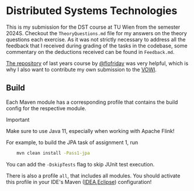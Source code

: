 Distributed Systems Technologies
================================

This is my submission for the DST course at TU Wien from the semester 2024S. Checkout the `TheoryQuestions.md` file for my answers on the theory questions each exercise. As it was not strictly necessary to address all the feedback that I received during grading of the tasks in the codebase, some commentary on the deductions received can be found in `Feedback.md`.

[The repository][old_repo] of last years course by [@flofriday] was very helpful, which is why I also want to contribute my own submission to the [VOWI].

Build
-----

Each Maven module has a corresponding profile that contains the build config for the respective module.

> [!IMPORTANT]
> Make sure to use Java 11, especially when working with Apache Flink!

For example, to build the JPA task of assignment 1, run
```bash
    mvn clean install -Pass1-jpa
```
You can add the `-DskipTests` flag to skip JUnit test execution.

There is also a profile `all`, that includes all modules.
You should activate this profile in your IDE's Maven ([IDEA],[Eclipse]) configuration!



[IDEA]: https://www.jetbrains.com/help/idea/maven-support.html
[Eclipse]: http://www.eclipse.org/m2e/documentation/release-notes-15.html#new-maven-profile-management-ui
[old_repo]: https://github.com/flofriday/DST
[@flofriday]: https://github.com/flofriday
[VOWI]: https://vowi.fsinf.at/wiki/TU_Wien:Distributed_Systems_Technologies_VU_(Morichetta)

